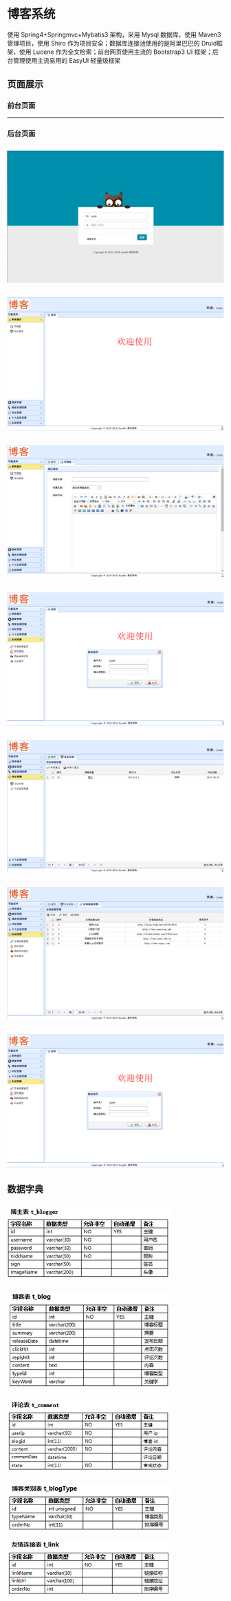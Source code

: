 # 博客系统
使用 Spring4+Springmvc+Mybatis3 架构，采用 Mysql 数据库，使用 Maven3 管理项目，使用 Shiro 作为项目安全；数据库连接池使用的是阿里巴巴的 Druid框  架，使用 Lucene 作为全文检索；前台网页使用主流的 Bootstrap3 UI 框架；后台管理使用主流易用的 EasyUI 轻量级框架<br>
## 页面展示
### 前台页面
---
### 后台页面
![](https://github.com/yuanxiaobo/Blog/raw/master/picture/admin.png)
---
![](https://github.com/yuanxiaobo/Blog/raw/master/picture/admin1.png)
---
![](https://github.com/yuanxiaobo/Blog/raw/master/picture/admin22.png)
---
![](https://github.com/yuanxiaobo/Blog/raw/master/picture/admin6.png)
---
![](https://github.com/yuanxiaobo/Blog/raw/master/picture/admin4.png)
---
![](https://github.com/yuanxiaobo/Blog/raw/master/picture/admin5.png)
---
![](https://github.com/yuanxiaobo/Blog/raw/master/picture/admin6.png)
---
## 数据字典
![](https://github.com/yuanxiaobo/Blog/raw/master/picture/6.png)
---
![](https://github.com/yuanxiaobo/Blog/raw/master/picture/10.png)
---
![](https://github.com/yuanxiaobo/Blog/raw/master/picture/9.png)
---
![](https://github.com/yuanxiaobo/Blog/raw/master/picture/8.png)
---
![](https://github.com/yuanxiaobo/Blog/raw/master/picture/7.png)

